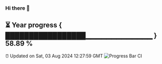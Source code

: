 ### Hi there 👋
⏳ Year progress { █████████████████▁▁▁▁▁▁▁▁▁▁▁▁▁ } 58.89 %
---
⏰ Updated on Sat, 03 Aug 2024 12:27:59 GMT
![Progress Bar CI](https://github.com/liununu/liununu/workflows/Progress%20Bar%20CI/badge.svg)
